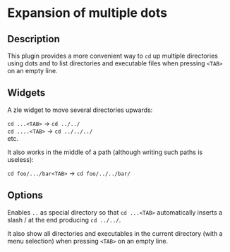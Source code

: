 # Expansion of multiple dots

## Description

This plugin provides a more convenient way to `cd` up multiple directories using dots and to list directories and executable files when pressing `<TAB>` on an empty line.

## Widgets

A zle widget to move several directories upwards:

`cd ...<TAB>` → `cd ../../` <br />
`cd ....<TAB>` → `cd ../../../` <br />
etc.

It also works in the middle of a path (although writing such paths is useless):

`cd foo/.../bar<TAB>` → `cd foo/../../bar/`



## Options

Enables `..` as special directory so that `cd ...<TAB>` automatically inserts a slash / at the end producing `cd ../../`.

It also show all directories and executables in the current directory (with a menu selection) when pressing `<TAB>` on an empty line.
